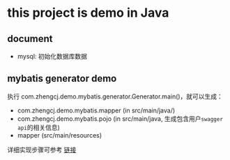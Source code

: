 # this project is demo in Java
## document
+ mysql: 初始化数据库数据

## mybatis generator demo
执行 com.zhengcj.demo.mybatis.generator.Generator.main()，就可以生成：
+ com.zhengcj.demo.mybatis.mapper (in src/main/java/)
+ com.zhengcj.demo.mybatis.pojo (in src/main/java, 生成包含用户`swagger api`的相关信息)
+ mapper (src/main/resources)

详细实现步骤可参考 [链接](https://blog.csdn.net/u010358168/article/details/86246351)
